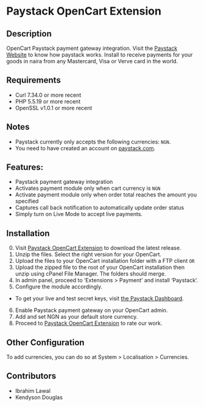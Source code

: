 # Paystack OpenCart Extension

## Description
OpenCart Paystack payment gateway integration. Visit the [Paystack Website](http://paystack.com) to know how paystack works.
Install to receive payments for your goods in naira from any Mastercard, Visa or Verve card in the world.

## Requirements
- Curl 7.34.0 or more recent
- PHP 5.5.19 or more recent
- OpenSSL v1.0.1 or more recent

## Notes
- Paystack currently only accepts the following currencies: `NGN`.
- You need to have created an account on [paystack.com](https://dashboard.paystack.co/#/signup).

## Features:
- Paystack payment gateway integration
- Activates payment module only when cart currency is `NGN`
- Activate payment module only when order total reaches the amount you specified
- Captures call back notification to automatically update order status
- Simply turn on Live Mode to accept live payments.

## Installation
0. Visit [Paystack OpenCart Extension](http://www.opencart.com/index.php?route=extension/extension/info&extension_id=25767&filter_search=paystack) to download the latest release.
1. Unzip the files. Select the right version for your OpenCart.
2. Upload the files to your OpenCart installation folder with a FTP client 
                     `OR`
3. Upload the zipped file to the root of your OpenCart installation then unzip using cPanel File Manager. The folders should merge. 
4. In admin panel, proceed to ‘Extensions > Payment’ and install ‘Paystack’.
5. Configure the module accordingly. 
 - To get your live and test secret keys, visit [the Paystack Dashboard](https://dashboard.paystack.co/#/settings/developer).
6. Enable Paystack payment gateway on your OpenCart admin.
7. Add and set NGN as your default store currency.
8. Proceed to [Paystack OpenCart Extension](http://www.opencart.com/index.php?route=extension/extension/info&extension_id=25767&filter_search=paystack) to rate our work.

## Other Configuration
To add currencies, you can do so at System > Localisation > Currencies. 


## Contributors
- Ibrahim Lawal
- Kendyson Douglas
